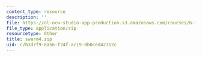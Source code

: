 ```yaml
---
content_type: resource
description: ''
file: https://ol-ocw-studio-app-production.s3.amazonaws.com/courses/6-370-the-battlecode-programming-competition-january-iap-2013/c7b3d7f98a56f24fac190b0ced42312c_swarm4.zip
file_type: application/zip
resourcetype: Other
title: swarm4.zip
uid: c7b3d7f9-8a56-f24f-ac19-0b0ced42312c
---
```

